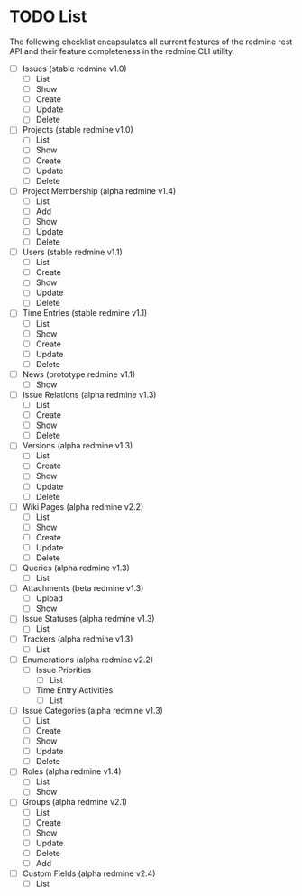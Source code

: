 # TODO List

The following checklist encapsulates all current features of the redmine rest
API and their feature completeness in the redmine CLI utility.

* [ ] Issues (stable redmine v1.0)
    * [ ] List
    * [ ] Show
    * [ ] Create
    * [ ] Update
    * [ ] Delete
* [ ] Projects (stable redmine v1.0)
    * [ ] List
    * [ ] Show
    * [ ] Create
    * [ ] Update
    * [ ] Delete
* [ ] Project Membership (alpha redmine v1.4)
    * [ ] List
    * [ ] Add
    * [ ] Show
    * [ ] Update
    * [ ] Delete
* [ ] Users (stable redmine v1.1)
    * [ ] List
    * [ ] Create
    * [ ] Show
    * [ ] Update
    * [ ] Delete
* [ ] Time Entries (stable redmine v1.1)
    * [ ] List
    * [ ] Show
    * [ ] Create
    * [ ] Update
    * [ ] Delete
* [ ] News (prototype redmine v1.1)
    * [ ] Show
* [ ] Issue Relations (alpha redmine v1.3)
    * [ ] List
    * [ ] Create
    * [ ] Show
    * [ ] Delete
* [ ] Versions (alpha redmine v1.3)
    * [ ] List
    * [ ] Create
    * [ ] Show
    * [ ] Update
    * [ ] Delete
* [ ] Wiki Pages (alpha redmine v2.2)
    * [ ] List
    * [ ] Show
    * [ ] Create
    * [ ] Update
    * [ ] Delete
* [ ] Queries (alpha redmine v1.3)
    * [ ] List
* [ ] Attachments (beta redmine v1.3)
    * [ ] Upload
    * [ ] Show
* [ ] Issue Statuses (alpha redmine v1.3)
    * [ ] List
* [ ] Trackers (alpha redmine v1.3)
    * [ ] List
* [ ] Enumerations (alpha redmine v2.2)
    * [ ] Issue Priorities
        * [ ] List
    * [ ] Time Entry Activities
        * [ ] List
* [ ] Issue Categories (alpha redmine v1.3)
    * [ ] List
    * [ ] Create
    * [ ] Show
    * [ ] Update
    * [ ] Delete
* [ ] Roles (alpha redmine v1.4)
    * [ ] List
    * [ ] Show
* [ ] Groups (alpha redmine v2.1)
    * [ ] List
    * [ ] Create
    * [ ] Show
    * [ ] Update
    * [ ] Delete
    * [ ] Add
* [ ] Custom Fields (alpha redmine v2.4)
    * [ ] List
